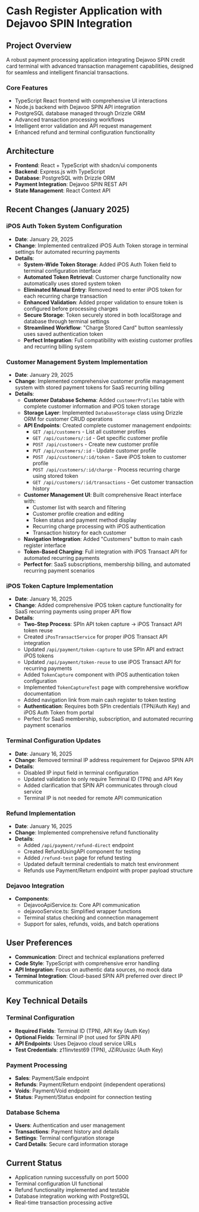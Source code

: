 # Cash Register Application with Dejavoo SPIN Integration

## Project Overview
A robust payment processing application integrating Dejavoo SPIN credit card terminal with advanced transaction management capabilities, designed for seamless and intelligent financial transactions.

### Core Features
- TypeScript React frontend with comprehensive UI interactions
- Node.js backend with Dejavoo SPIN API integration
- PostgreSQL database managed through Drizzle ORM
- Advanced transaction processing workflows
- Intelligent error validation and API request management
- Enhanced refund and terminal configuration functionality

## Architecture
- **Frontend**: React + TypeScript with shadcn/ui components
- **Backend**: Express.js with TypeScript
- **Database**: PostgreSQL with Drizzle ORM
- **Payment Integration**: Dejavoo SPIN REST API
- **State Management**: React Context API

## Recent Changes (January 2025)

### iPOS Auth Token System Configuration
- **Date**: January 29, 2025
- **Change**: Implemented centralized iPOS Auth Token storage in terminal settings for automated recurring payments
- **Details**:
  - **System-Wide Token Storage**: Added iPOS Auth Token field to terminal configuration interface
  - **Automated Token Retrieval**: Customer charge functionality now automatically uses stored system token
  - **Eliminated Manual Entry**: Removed need to enter iPOS token for each recurring charge transaction
  - **Enhanced Validation**: Added proper validation to ensure token is configured before processing charges
  - **Secure Storage**: Token securely stored in both localStorage and database through terminal settings
  - **Streamlined Workflow**: "Charge Stored Card" button seamlessly uses saved authentication token
  - **Perfect Integration**: Full compatibility with existing customer profiles and recurring billing system

### Customer Management System Implementation  
- **Date**: January 29, 2025
- **Change**: Implemented comprehensive customer profile management system with stored payment tokens for SaaS recurring billing
- **Details**:
  - **Customer Database Schema**: Added `customerProfiles` table with complete customer information and iPOS token storage
  - **Storage Layer**: Implemented `DatabaseStorage` class using Drizzle ORM for customer CRUD operations
  - **API Endpoints**: Created complete customer management endpoints:
    - `GET /api/customers` - List all customer profiles
    - `GET /api/customers/:id` - Get specific customer profile
    - `POST /api/customers` - Create new customer profile
    - `PUT /api/customers/:id` - Update customer profile
    - `POST /api/customers/:id/token` - Save iPOS token to customer profile
    - `POST /api/customers/:id/charge` - Process recurring charge using stored token
    - `GET /api/customers/:id/transactions` - Get customer transaction history
  - **Customer Management UI**: Built comprehensive React interface with:
    - Customer list with search and filtering
    - Customer profile creation and editing
    - Token status and payment method display
    - Recurring charge processing with iPOS authentication
    - Transaction history for each customer
  - **Navigation Integration**: Added "Customers" button to main cash register interface
  - **Token-Based Charging**: Full integration with iPOS Transact API for automated recurring payments
  - **Perfect for**: SaaS subscriptions, membership billing, and automated recurring payment scenarios

### iPOS Token Capture Implementation
- **Date**: January 16, 2025
- **Change**: Added comprehensive iPOS token capture functionality for SaaS recurring payments using proper API flow
- **Details**:
  - **Two-Step Process**: SPIn API token capture → iPOS Transact API token reuse
  - Created `iPosTransactService` for proper iPOS Transact API integration
  - Updated `/api/payment/token-capture` to use SPIn API and extract iPOS tokens
  - Updated `/api/payment/token-reuse` to use iPOS Transact API for recurring payments
  - Added `TokenCapture` component with iPOS authentication token configuration
  - Implemented `TokenCaptureTest` page with comprehensive workflow documentation
  - Added navigation link from main cash register to token testing
  - **Authentication**: Requires both SPIn credentials (TPN/Auth Key) and iPOS Auth Token from portal
  - Perfect for SaaS membership, subscription, and automated recurring payment scenarios

### Terminal Configuration Updates
- **Date**: January 16, 2025
- **Change**: Removed terminal IP address requirement for Dejavoo SPIN API
- **Details**: 
  - Disabled IP input field in terminal configuration
  - Updated validation to only require Terminal ID (TPN) and API Key
  - Added clarification that SPIN API communicates through cloud service
  - Terminal IP is not needed for remote API communication

### Refund Implementation
- **Date**: January 16, 2025
- **Change**: Implemented comprehensive refund functionality
- **Details**:
  - Added `/api/payment/refund-direct` endpoint
  - Created RefundUsingAPI component for testing
  - Added `/refund-test` page for refund testing
  - Updated default terminal credentials to match test environment
  - Refunds use Payment/Return endpoint with proper payload structure

### Dejavoo Integration
- **Components**: 
  - DejavooApiService.ts: Core API communication
  - dejavooService.ts: Simplified wrapper functions
  - Terminal status checking and connection management
  - Support for sales, refunds, voids, and batch operations

## User Preferences
- **Communication**: Direct and technical explanations preferred
- **Code Style**: TypeScript with comprehensive error handling
- **API Integration**: Focus on authentic data sources, no mock data
- **Terminal Integration**: Cloud-based SPIN API preferred over direct IP communication

## Key Technical Details

### Terminal Configuration
- **Required Fields**: Terminal ID (TPN), API Key (Auth Key)
- **Optional Fields**: Terminal IP (not used for SPIN API)
- **API Endpoints**: Uses Dejavoo cloud service URLs
- **Test Credentials**: z11invtest69 (TPN), JZiRUusizc (Auth Key)

### Payment Processing
- **Sales**: Payment/Sale endpoint
- **Refunds**: Payment/Return endpoint (independent operations)
- **Voids**: Payment/Void endpoint
- **Status**: Payment/Status endpoint for connection testing

### Database Schema
- **Users**: Authentication and user management
- **Transactions**: Payment history and details
- **Settings**: Terminal configuration storage
- **Card Details**: Secure card information storage

## Current Status
- Application running successfully on port 5000
- Terminal configuration UI functional
- Refund functionality implemented and testable
- Database integration working with PostgreSQL
- Real-time transaction processing active